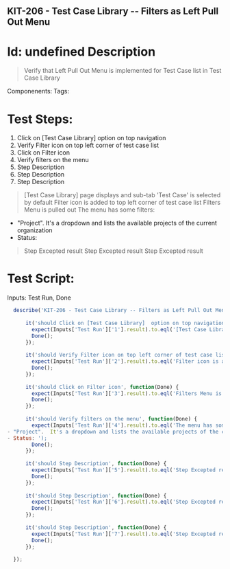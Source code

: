 KIT-206 - Test Case Library -- Filters as Left Pull Out Menu
-----------

Id: undefined
Description
=============
> Verify that Left Pull Out Menu is implemented for Test Case list in  Test Case Library

Componenents:
Tags: 

Test Steps:
=============
1. Click on [Test Case Library]  option on top navigation
2. Verify Filter icon on top left corner of test case list
3. Click on Filter icon
4. Verify filters on the menu
5. Step Description
6. Step Description
7. Step Description
> [Test Case Library]  page displays and sub-tab 'Test Case' is selected by default
> Filter icon is added to top left corner of test case list 
> Filters Menu is pulled out
> The menu has some filters:
- "Project".  It's a dropdown and lists the available projects of the current organization
- Status: 
> Step Excepted result
> Step Excepted result
> Step Excepted result


Test Script:
=============

Inputs: Test Run, Done

```javascript
  describe('KIT-206 - Test Case Library -- Filters as Left Pull Out Menu', function(Inputs) {
    
      it('should Click on [Test Case Library]  option on top navigation', function(Done) {
        expect(Inputs['Test Run']['1'].result).to.eql('[Test Case Library]  page displays and sub-tab 'Test Case' is selected by default');
        Done();
      });
    
      it('should Verify Filter icon on top left corner of test case list', function(Done) {
        expect(Inputs['Test Run']['2'].result).to.eql('Filter icon is added to top left corner of test case list ');
        Done();
      });
    
      it('should Click on Filter icon', function(Done) {
        expect(Inputs['Test Run']['3'].result).to.eql('Filters Menu is pulled out');
        Done();
      });
    
      it('should Verify filters on the menu', function(Done) {
        expect(Inputs['Test Run']['4'].result).to.eql('The menu has some filters:
- "Project".  It's a dropdown and lists the available projects of the current organization
- Status: ');
        Done();
      });
    
      it('should Step Description', function(Done) {
        expect(Inputs['Test Run']['5'].result).to.eql('Step Excepted result');
        Done();
      });
    
      it('should Step Description', function(Done) {
        expect(Inputs['Test Run']['6'].result).to.eql('Step Excepted result');
        Done();
      });
    
      it('should Step Description', function(Done) {
        expect(Inputs['Test Run']['7'].result).to.eql('Step Excepted result');
        Done();
      });
    
  });
```
